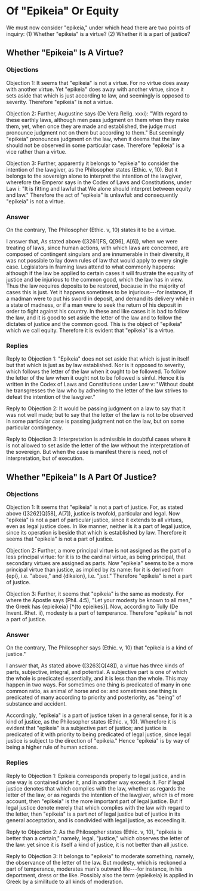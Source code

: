 # Of "Epikeia" Or Equity

We must now consider "epikeia," under which head there are two points of inquiry:
(1) Whether "epikeia" is a virtue?
(2) Whether it is a part of justice?
## Whether "Epikeia" Is A Virtue?

### Objections

Objection 1: It seems that "epikeia" is not a virtue. For no virtue does away with another virtue. Yet "epikeia" does away with another virtue, since it sets aside that which is just according to law, and seemingly is opposed to severity. Therefore "epikeia" is not a virtue.

Objection 2: Further, Augustine says (De Vera Relig. xxxi): "With regard to these earthly laws, although men pass judgment on them when they make them, yet, when once they are made and established, the judge must pronounce judgment not on them but according to them." But seemingly "epikeia" pronounces judgment on the law, when it deems that the law should not be observed in some particular case. Therefore "epikeia" is a vice rather than a virtue.

Objection 3: Further, apparently it belongs to "epikeia" to consider the intention of the lawgiver, as the Philosopher states (Ethic. v, 10). But it belongs to the sovereign alone to interpret the intention of the lawgiver, wherefore the Emperor says in the Codex of Laws and Constitutions, under Law i: "It is fitting and lawful that We alone should interpret between equity and law." Therefore the act of "epikeia" is unlawful: and consequently "epikeia" is not a virtue.

### Answer

On the contrary, The Philosopher (Ethic. v, 10) states it to be a virtue.

I answer that, As stated above ([3261]FS, Q[96], A[6]), when we were treating of laws, since human actions, with which laws are concerned, are composed of contingent singulars and are innumerable in their diversity, it was not possible to lay down rules of law that would apply to every single case. Legislators in framing laws attend to what commonly happens: although if the law be applied to certain cases it will frustrate the equality of justice and be injurious to the common good, which the law has in view. Thus the law requires deposits to be restored, because in the majority of cases this is just. Yet it happens sometimes to be injurious---for instance, if a madman were to put his sword in deposit, and demand its delivery while in a state of madness, or if a man were to seek the return of his deposit in order to fight against his country. In these and like cases it is bad to follow the law, and it is good to set aside the letter of the law and to follow the dictates of justice and the common good. This is the object of "epikeia" which we call equity. Therefore it is evident that "epikeia" is a virtue.

### Replies

Reply to Objection 1: "Epikeia" does not set aside that which is just in itself but that which is just as by law established. Nor is it opposed to severity, which follows the letter of the law when it ought to be followed. To follow the letter of the law when it ought not to be followed is sinful. Hence it is written in the Codex of Laws and Constitutions under Law v: "Without doubt he transgresses the law who by adhering to the letter of the law strives to defeat the intention of the lawgiver."

Reply to Objection 2: It would be passing judgment on a law to say that it was not well made; but to say that the letter of the law is not to be observed in some particular case is passing judgment not on the law, but on some particular contingency.

Reply to Objection 3: Interpretation is admissible in doubtful cases where it is not allowed to set aside the letter of the law without the interpretation of the sovereign. But when the case is manifest there is need, not of interpretation, but of execution.
## Whether "Epikeia" Is A Part Of Justice?

### Objections

Objection 1: It seems that "epikeia" is not a part of justice. For, as stated above ([3262]Q[58], A[7]), justice is twofold, particular and legal. Now "epikeia" is not a part of particular justice, since it extends to all virtues, even as legal justice does. In like manner, neither is it a part of legal justice, since its operation is beside that which is established by law. Therefore it seems that "epikeia" is not a part of justice.

Objection 2: Further, a more principal virtue is not assigned as the part of a less principal virtue: for it is to the cardinal virtue, as being principal, that secondary virtues are assigned as parts. Now "epikeia" seems to be a more principal virtue than justice, as implied by its name: for it is derived from {epi}, i.e. "above," and {dikaion}, i.e. "just." Therefore "epikeia" is not a part of justice.

Objection 3: Further, it seems that "epikeia" is the same as modesty. For where the Apostle says (Phil. 4:5), "Let your modesty be known to all men," the Greek has {epieikeia} [*{to epieikes}]. Now, according to Tully (De Invent. Rhet. ii), modesty is a part of temperance. Therefore "epikeia" is not a part of justice.

### Answer

On the contrary, The Philosopher says (Ethic. v, 10) that "epikeia is a kind of justice."

I answer that, As stated above ([3263]Q[48]), a virtue has three kinds of parts, subjective, integral, and potential. A subjective part is one of which the whole is predicated essentially, and it is less than the whole. This may happen in two ways. For sometimes one thing is predicated of many in one common ratio, as animal of horse and ox: and sometimes one thing is predicated of many according to priority and posteriority, as "being" of substance and accident.

Accordingly, "epikeia" is a part of justice taken in a general sense, for it is a kind of justice, as the Philosopher states (Ethic. v, 10). Wherefore it is evident that "epikeia" is a subjective part of justice; and justice is predicated of it with priority to being predicated of legal justice, since legal justice is subject to the direction of "epikeia." Hence "epikeia" is by way of being a higher rule of human actions.

### Replies

Reply to Objection 1: Epikeia corresponds properly to legal justice, and in one way is contained under it, and in another way exceeds it. For if legal justice denotes that which complies with the law, whether as regards the letter of the law, or as regards the intention of the lawgiver, which is of more account, then "epikeia" is the more important part of legal justice. But if legal justice denote merely that which complies with the law with regard to the letter, then "epikeia" is a part not of legal justice but of justice in its general acceptation, and is condivided with legal justice, as exceeding it.

Reply to Objection 2: As the Philosopher states (Ethic. v, 10), "epikeia is better than a certain," namely, legal, "justice," which observes the letter of the law: yet since it is itself a kind of justice, it is not better than all justice.

Reply to Objection 3: It belongs to "epikeia" to moderate something, namely, the observance of the letter of the law. But modesty, which is reckoned a part of temperance, moderates man's outward life---for instance, in his deportment, dress or the like. Possibly also the term {epieikeia} is applied in Greek by a similitude to all kinds of moderation.
